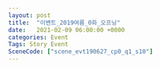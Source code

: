 ```yaml
---
layout: post
title:  "이벤트_2019여름_0화_오프닝"
date:   2021-02-09 06:00:00 +0000
categories: Event
Tags: Story Event
SceneCode: ["scene_evt190627_cp0_q1_s10"]
---
```

